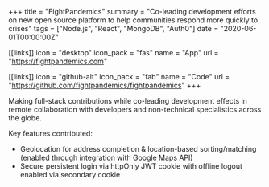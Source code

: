 +++
title = "FightPandemics"
summary = "Co-leading development efforts on new open source platform to help communities respond more quickly to crises" 
tags = ["Node.js", "React", "MongoDB", "Auth0"]
date = "2020-06-01T00:00:00Z"

[[links]]
icon = "desktop"
icon_pack = "fas"
name = "App"
url = "https://fightpandemics.com"

[[links]]
icon = "github-alt"
icon_pack = "fab"
name = "Code"
url = "https://github.com/fightpandemics/fightpandemics"
+++

Making full-stack contributions while co-leading development effects in remote collaboration with developers and non-technical specialistics across the globe.

Key features contributed:

- Geolocation for address completion & location-based sorting/matching (enabled through integration with Google Maps API)
- Secure persistent login via httpOnly JWT cookie with offline logout enabled via secondary cookie
